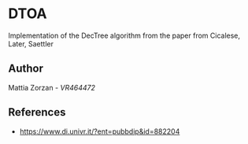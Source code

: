 # DTOA
Implementation of the DecTree algorithm from the paper from Cicalese, Later, Saettler

## Author
Mattia Zorzan - *VR464472*

## References
- https://www.di.univr.it/?ent=pubbdip&id=882204
